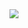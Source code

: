 <img align="center" src="https://github-readme-stats.vercel.app/api/?username=Joe-Sin7h&show_icons=true&theme=tokyonight" /> 
